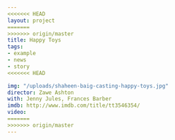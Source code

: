 ```yaml
---
<<<<<<< HEAD
layout: project
=======
>>>>>>> origin/master
title: Happy Toys
tags:
- example
- news
- story
<<<<<<< HEAD

img: "/uploads/shaheen-baig-casting-happy-toys.jpg"
director: Zawe Ashton
with: Jenny Jules, Frances Barber
imdb: http://www.imdb.com/title/tt3546354/
video: 
=======
>>>>>>> origin/master
---
```


